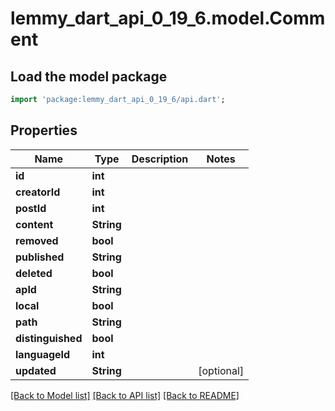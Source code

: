 # lemmy_dart_api_0_19_6.model.Comment

## Load the model package
```dart
import 'package:lemmy_dart_api_0_19_6/api.dart';
```

## Properties
Name | Type | Description | Notes
------------ | ------------- | ------------- | -------------
**id** | **int** |  | 
**creatorId** | **int** |  | 
**postId** | **int** |  | 
**content** | **String** |  | 
**removed** | **bool** |  | 
**published** | **String** |  | 
**deleted** | **bool** |  | 
**apId** | **String** |  | 
**local** | **bool** |  | 
**path** | **String** |  | 
**distinguished** | **bool** |  | 
**languageId** | **int** |  | 
**updated** | **String** |  | [optional] 

[[Back to Model list]](../README.md#documentation-for-models) [[Back to API list]](../README.md#documentation-for-api-endpoints) [[Back to README]](../README.md)


